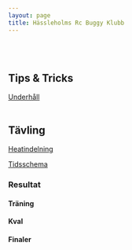 ```yaml
---
layout: page
title: Hässleholms Rc Buggy Klubb 
---
```

<br/><br/>
## Tips & Tricks

[Underhåll](Underhall.pdf)
<br/><br/>
## Tävling

[Heatindelning](heatindelning.pdf)

[Tidsschema](Tidschema.pdf)

### Resultat 

#### Träning


#### Kval


#### Finaler



